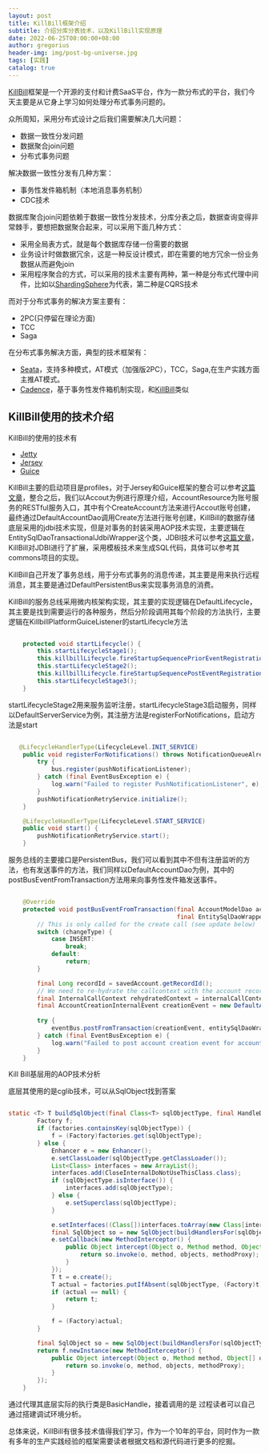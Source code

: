 ```yaml
---
layout: post
title: KillBill框架介绍
subtitle: 介绍分库分表技术，以及KillBill实现原理
date: 2022-06-25T00:00:00+08:00
author: gregorius
header-img: img/post-bg-universe.jpg
tags: [实践]
catalog: true
---
```


[KillBill](https://github.com/killbill)框架是一个开源的支付和计费SaaS平台，作为一款分布式的平台，我们今天主要是从它身上学习如何处理分布式事务问题的。

众所周知，采用分布式设计之后我们需要解决几大问题：

- 数据一致性分发问题
- 数据聚合join问题
- 分布式事务问题

解决数据一致性分发有几种方案：

- 事务性发件箱机制（本地消息事务机制）
- CDC技术
  
数据库聚合join问题依赖于数据一致性分发技术，分库分表之后，数据查询变得非常棘手，要想把数据聚合起来，可以采用下面几种方式：

- 采用全局表方式，就是每个数据库存储一份需要的数据
- 业务设计时做数据冗余，这是一种反设计模式，即在需要的地方冗余一份业务数据从而避免join
- 采用程序聚合的方式，可以采用的技术主要有两种，第一种是分布式代理中间件，比如以[ShardingSphere](https://github.com/apache/shardingsphere)为代表，第二种是CQRS技术

而对于分布式事务的解决方案主要有：

- 2PC(只停留在理论方面)
- TCC
- Saga

在分布式事务解决方面，典型的技术框架有：

- [Seata](https://github.com/seata/seata)，支持多种模式，AT模式（加强版2PC），TCC，Saga,在生产实践方面主推AT模式。
- [Cadence](https://github.com/uber/cadence)，基于事务性发件箱机制实现，和[KillBill](https://github.com/killbill)类似
  

## KillBill使用的技术介绍

KillBill的使用的技术有

- [Jetty](https://github.com/eclipse/jetty.project)
- [Jersey](https://github.com/jersey) 
- [Guice](https://github.com/google/guice)
  
KillBill主要的启动项目是profiles，对于Jersey和Guice框架的整合可以参考[这篇文章](https://my.oschina.net/u/3678539/blog/1608919)，整合之后，我们以Accout为例进行原理介绍，AccountResource为账号服务的RESTful服务入口，其中有个CreateAccount方法来进行Accout账号创建，最终通过DefaultAccountDao调用Create方法进行账号创建，KillBill的数据存储底层采用的jdbi技术实现，但是对事务的封装采用AOP技术实现，主要逻辑在EntitySqlDaoTransactionalJdbiWrapper这个类，JDBI技术可以参考[这篇文章](https://blog.csdn.net/wjw465150/article/details/124778277)，KillBill对JDBI进行了扩展，采用模板技术来生成SQL代码，具体可以参考其commons项目的实现。

KillBill自己开发了事务总线，用于分布式事务的消息传递，其主要是用来执行远程消息，其主要是通过DefaultPersistentBus来实现事务消息的消费。

KillBill的服务总线采用微内核架构实现，其主要的实现逻辑在DefaultLifecycle，其主要是找到需要运行的各种服务，然后分阶段调用其每个阶段的方法执行，主要逻辑在KillbillPlatformGuiceListener的startLifecycle方法

``` java

    protected void startLifecycle() {
        this.startLifecycleStage1();
        this.killbillLifecycle.fireStartupSequencePriorEventRegistration();
        this.startLifecycleStage2();
        this.killbillLifecycle.fireStartupSequencePostEventRegistration();
        this.startLifecycleStage3();
    }
```

startLifecycleStage2用来服务监听注册，startLifecycleStage3启动服务，同样以DefaultServerService为例，其注册方法是registerForNotifications，启动方法是start

``` java

   @LifecycleHandlerType(LifecycleLevel.INIT_SERVICE)
    public void registerForNotifications() throws NotificationQueueAlreadyExists {
        try {
            bus.register(pushNotificationListener);
        } catch (final EventBusException e) {
            log.warn("Failed to register PushNotificationListener", e);
        }
        pushNotificationRetryService.initialize();
    }

    @LifecycleHandlerType(LifecycleLevel.START_SERVICE)
    public void start() {
        pushNotificationRetryService.start();
    }
```

服务总线的主要接口是PersistentBus，我们可以看到其中不但有注册监听的方法，也有发送事件的方法，我们同样以DefaultAccountDao为例，其中的postBusEventFromTransaction方法用来向事务性发件箱发送事件。

``` java

    @Override
    protected void postBusEventFromTransaction(final AccountModelDao account, final AccountModelDao savedAccount, final ChangeType changeType,
                                               final EntitySqlDaoWrapperFactory entitySqlDaoWrapperFactory, final InternalCallContext context) throws BillingExceptionBase {
        // This is only called for the create call (see update below)
        switch (changeType) {
            case INSERT:
                break;
            default:
                return;
        }

        final Long recordId = savedAccount.getRecordId();
        // We need to re-hydrate the callcontext with the account record id
        final InternalCallContext rehydratedContext = internalCallContextFactory.createInternalCallContext(savedAccount, recordId, context);
        final AccountCreationInternalEvent creationEvent = new DefaultAccountCreationEvent(new DefaultAccountData(savedAccount), savedAccount.getId(),
                                                                                           rehydratedContext.getAccountRecordId(), rehydratedContext.getTenantRecordId(), rehydratedContext.getUserToken());
        try {
            eventBus.postFromTransaction(creationEvent, entitySqlDaoWrapperFactory.getHandle().getConnection());
        } catch (final EventBusException e) {
            log.warn("Failed to post account creation event for accountId='{}'", savedAccount.getId(), e);
        }
    }
```

Kill Bill基层用的AOP技术分析

底层其使用的是cglib技术，可以从SqlObject找到答案

``` java

static <T> T buildSqlObject(final Class<T> sqlObjectType, final HandleDing handle) {
        Factory f;
        if (factories.containsKey(sqlObjectType)) {
            f = (Factory)factories.get(sqlObjectType);
        } else {
            Enhancer e = new Enhancer();
            e.setClassLoader(sqlObjectType.getClassLoader());
            List<Class> interfaces = new ArrayList();
            interfaces.add(CloseInternalDoNotUseThisClass.class);
            if (sqlObjectType.isInterface()) {
                interfaces.add(sqlObjectType);
            } else {
                e.setSuperclass(sqlObjectType);
            }

            e.setInterfaces((Class[])interfaces.toArray(new Class[interfaces.size()]));
            final SqlObject so = new SqlObject(buildHandlersFor(sqlObjectType), handle);
            e.setCallback(new MethodInterceptor() {
                public Object intercept(Object o, Method method, Object[] objects, MethodProxy methodProxy) throws Throwable {
                    return so.invoke(o, method, objects, methodProxy);
                }
            });
            T t = e.create();
            T actual = factories.putIfAbsent(sqlObjectType, (Factory)t);
            if (actual == null) {
                return t;
            }

            f = (Factory)actual;
        }

        final SqlObject so = new SqlObject(buildHandlersFor(sqlObjectType), handle);
        return f.newInstance(new MethodInterceptor() {
            public Object intercept(Object o, Method method, Object[] objects, MethodProxy methodProxy) throws Throwable {
                return so.invoke(o, method, objects, methodProxy);
            }
        });
    }

```

通过代理其底层实际的执行类是BasicHandle，接着调用的是
过程读者可以自己通过搭建调试环境分析。

总体来说，KillBill有很多技术值得我们学习，作为一个10年的平台，同时作为一款有多年的生产实践经验的框架需要读者根据文档和源代码进行更多的挖掘。
